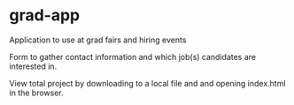 # grad-app
Application to use at grad fairs and hiring events

Form to gather contact information and which job(s) candidates are interested in. 

View total project by downloading to a local file and and opening index.html in the browser. 


